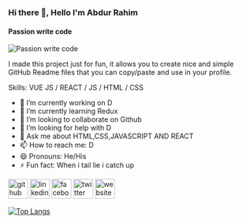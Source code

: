 ### Hi there 👋, Hello I'm Abdur Rahim
#### Passion write code
![Passion write code](https://arturssmirnovs.github.io/github-profile-readme-generator/images/banner.png)

I made this project just for fun, it allows you to create nice and simple GitHub Readme files that you can copy/paste and use in your profile.

Skills: VUE JS / REACT / JS / HTML / CSS

- 🔭 I’m currently working on D 
- 🌱 I’m currently learning Redux 
- 👯 I’m looking to collaborate on Github 
- 🤔 I’m looking for help with D 
- 💬 Ask me about HTML,CSS,JAVASCRIPT AND REACT 
- 📫 How to reach me: D 
- 😄 Pronouns: He/His 
- ⚡ Fun fact: When i tail lie i catch up 


[<img src='https://cdn.jsdelivr.net/npm/simple-icons@3.0.1/icons/github.svg' alt='github' height='40'>](https://github.com/d)  [<img src='https://cdn.jsdelivr.net/npm/simple-icons@3.0.1/icons/linkedin.svg' alt='linkedin' height='40'>](https://www.linkedin.com/in/d/)  [<img src='https://cdn.jsdelivr.net/npm/simple-icons@3.0.1/icons/facebook.svg' alt='facebook' height='40'>](https://www.facebook.com/d)  [<img src='https://cdn.jsdelivr.net/npm/simple-icons@3.0.1/icons/twitter.svg' alt='twitter' height='40'>](https://twitter.com/d)  [<img src='https://cdn.jsdelivr.net/npm/simple-icons@3.0.1/icons/icloud.svg' alt='website' height='40'>](d)  

[![Top Langs](https://github-readme-stats.vercel.app/api/top-langs/?username=d)](https://github.com/anuraghazra/github-readme-stats)

